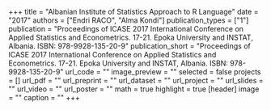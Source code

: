 +++
title = "Albanian Institute of Statistics Approach to R Language"
date = "2017"
authors = ["Endri RACO", "Alma Kondi"]
publication_types = ["1"]
publication = "Proceedings of ICASE 2017 International Conference on Applied Statistics and Econometrics.  17-21. Epoka University and INSTAT, Albania. ISBN: 978-9928-135-20-9"
publication_short = "Proceedings of ICASE 2017 International Conference on Applied Statistics and Econometrics.  17-21. Epoka University and INSTAT, Albania. ISBN: 978-9928-135-20-9"
url_code = ""
image_preview = ""
selected = false
projects = []
url_pdf = ""
url_preprint = ""
url_dataset = ""
url_project = ""
url_slides = ""
url_video = ""
url_poster = ""
math = true
highlight = true
[header]
image = ""
caption = ""
+++
